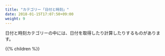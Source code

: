 ```yaml
---
title: "カテゴリー「日付と時刻」"
date: 2018-01-15T17:07:50+09:00
weight: 9
---
```


日付と時刻カテゴリーの中には、日付を取得したり計算したりするものがあります。

{{% children  %}}
